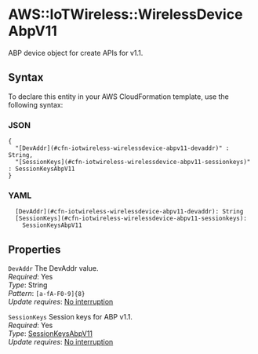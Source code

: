 # AWS::IoTWireless::WirelessDevice AbpV11<a name="aws-properties-iotwireless-wirelessdevice-abpv11"></a>

ABP device object for create APIs for v1\.1\.

## Syntax<a name="aws-properties-iotwireless-wirelessdevice-abpv11-syntax"></a>

To declare this entity in your AWS CloudFormation template, use the following syntax:

### JSON<a name="aws-properties-iotwireless-wirelessdevice-abpv11-syntax.json"></a>

```
{
  "[DevAddr](#cfn-iotwireless-wirelessdevice-abpv11-devaddr)" : String,
  "[SessionKeys](#cfn-iotwireless-wirelessdevice-abpv11-sessionkeys)" : SessionKeysAbpV11
}
```

### YAML<a name="aws-properties-iotwireless-wirelessdevice-abpv11-syntax.yaml"></a>

```
  [DevAddr](#cfn-iotwireless-wirelessdevice-abpv11-devaddr): String
  [SessionKeys](#cfn-iotwireless-wirelessdevice-abpv11-sessionkeys): 
    SessionKeysAbpV11
```

## Properties<a name="aws-properties-iotwireless-wirelessdevice-abpv11-properties"></a>

`DevAddr`  <a name="cfn-iotwireless-wirelessdevice-abpv11-devaddr"></a>
The DevAddr value\.  
*Required*: Yes  
*Type*: String  
*Pattern*: `[a-fA-F0-9]{8}`  
*Update requires*: [No interruption](https://docs.aws.amazon.com/AWSCloudFormation/latest/UserGuide/using-cfn-updating-stacks-update-behaviors.html#update-no-interrupt)

`SessionKeys`  <a name="cfn-iotwireless-wirelessdevice-abpv11-sessionkeys"></a>
Session keys for ABP v1\.1\.  
*Required*: Yes  
*Type*: [SessionKeysAbpV11](aws-properties-iotwireless-wirelessdevice-sessionkeysabpv11.md)  
*Update requires*: [No interruption](https://docs.aws.amazon.com/AWSCloudFormation/latest/UserGuide/using-cfn-updating-stacks-update-behaviors.html#update-no-interrupt)